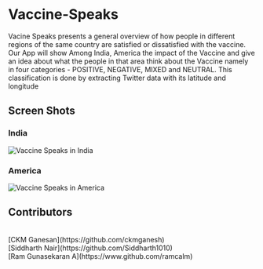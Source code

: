 # Vaccine-Speaks

Vacine Speaks presents a general overview of how people in different regions of the same country are satisfied or dissatisfied with the vaccine. Our App will show Among India, America the impact of the Vaccine and give an idea about what the people in that area think about the Vaccine namely in four categories - POSITIVE, NEGATIVE, MIXED and NEUTRAL. This classification is done by extracting Twitter data with its latitude and longitude

## Screen Shots

### India 
![Vaccine Speaks in India](https://challengepost-s3-challengepost.netdna-ssl.com/photos/production/software_photos/001/416/555/datas/gallery.jpg)

### America
![Vaccine Speaks in America](https://challengepost-s3-challengepost.netdna-ssl.com/photos/production/software_photos/001/416/563/datas/gallery.jpg)

## Contributors
<br/>
[CKM Ganesan](https://github.com/ckmganesh) <br/>
[Siddharth Nair](https://github.com/Siddharth1010) <br/>
[Ram Gunasekaran A](https://www.github.com/ramcalm) 
